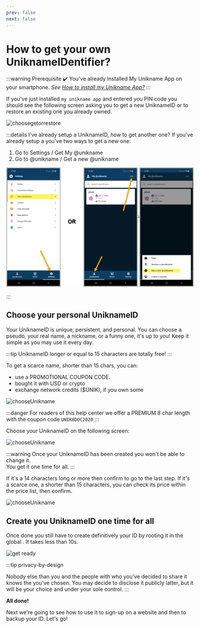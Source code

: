 ```yaml
---
prev: false
next: false
---
```


# How to get your own UniknameIDentifier?

:::warning Prerequisite
:heavy_check_mark: You've already installed My Unikname App on your smartphone.
<hbox>_See [How to install my Unikname App?](./howto-install-my-unikname-app)_</hbox>
:::

If you've just installed `my unikname app` and entered you PIN code you should see the following screen asking you to get a new UniknameID or to restore an existing one you already owned. 

<hpicture>![choosegetorrestore](./images/choosegetorrestore.png)</hpicture>

:::details I've already setup a UniknameID, how to get another one?
If you've already setup a <unid/> you've two ways to get a new one: 

1. Go to Settings / Get My @unikname
1. Go to @unikname / Get a new @unikname

![settings-getmyunid](./images/settings-getmyunid.png)

:::

## Choose your personal UniknameID

Your UniknameID is unique, persistent, and personal. You can choose a pseudo, your real name, a nickname, or a funny one, it's up to you! Keep it simple as you may use it every day.

:::tip UniknameID longer or equal to 15 characters are totally free!
:::

To get a scarce name, shorter than 15 chars, you can:
* use a PROMOTIONAL COUPON CODE.
* bought it with USD or crypto
* exchange network credits ($UNIK), if you own some

<hpicture>![chooseUnikname](./images/unik-pricelist.png)</hpicture>

:::danger For readers of this help center we offer a PREMIUM 8 char length with the coupon code `UNIK8DOC2020`
:::

Choose your UniknameID on the following screen:

<hpicture>![chooseUnikname](./images/chooseyourunid.png)</hpicture>

:::warning
Once your UniknameID has been created you won't be able to change it.   
You get it one time for all.
:::

If it's a 14 characters long or more then confirm to go to the last step. If it's a scarce one, a shorter than 15 characters, you can check its price within the price list, then confirm.

<hpicture noshadow caption="Exemple with @Marty.McFly-2015 and @Marty.Mc">![chooseUnikname](./images/gun-freemium-vs-premium.png)</hpicture>

## Create you UniknameID one time for all

Once done you still have to create definitively your ID by rooting it in the global <brand name="uns"/>. It takes less than 10s.

<hpicture>![get ready](./images/gunprocess2.gif)</hpicture>

:::tip privacy-by-design

Nobody else than you and the people with who you've decided to share it knows the <unid/> you've chosen. You may decide to disclose it publicly latter, but it will be your choice and under your sole control.
:::

**All done!** 

Next we're going to see how to use it to sign-up on a website and then to backup your ID. Let's go!
